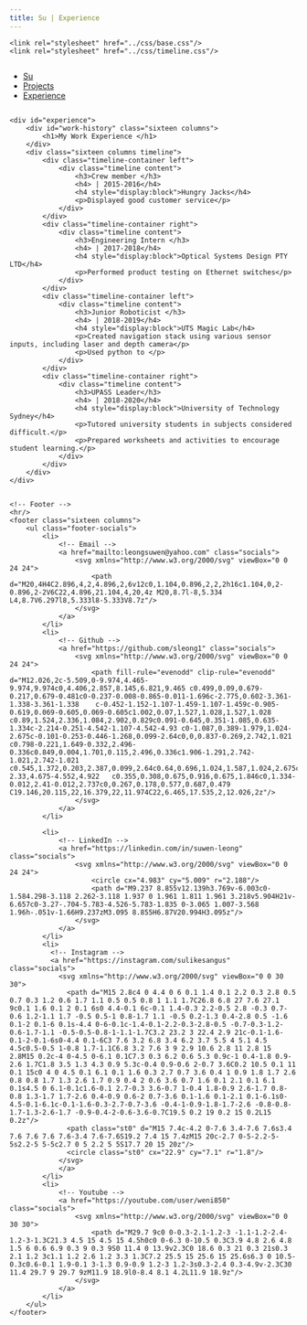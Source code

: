 ```yaml
---
title: Su | Experience
---
```


<html lang="en">
<head>
	<meta charset="utf-8">
	<title>Su | Experience</title>
	<meta name="description" content="My Work Experience"/>
	<meta name="author" content="Suwen Leong"/>
	<meta name="viewport" content="width=device-width, initial-scale=1, maximum-scale=1"/>
	

	<link rel="stylesheet" href="../css/base.css"/>
    <link rel="stylesheet" href="../css/timeline.css"/>
</head>


<body>
<div class="container">
	<div class="sixteen columns">
		<!-- Top nav bar -->
        <nav class="nav" id="mainNav">
            <div class="navbar" id="navbarResponsive">
                <ul>
                    <li><a href="../index.html">Su</a></li>
                    <li><a href="projects.html">Projects</a></li>
                    <li><a href="experience.html">Experience</a></li>
                </ul>
            </div>
        </nav>
    </div>

    <div id="experience">
        <div id="work-history" class="sixteen columns">
            <h1>My Work Experience </h1>
        </div>
        <div class="sixteen columns timeline">
            <div class="timeline-container left">
                <div class="timeline content">
                    <h3>Crew member </h3>
                    <h4> | 2015-2016</h4>
                    <h4 style="display:block">Hungry Jacks</h4>
                    <p>Displayed good customer service</p>
                </div>
            </div>
            <div class="timeline-container right">
                <div class="timeline content">
                    <h3>Engineering Intern </h3>
                    <h4> | 2017-2018</h4>
                    <h4 style="display:block">Optical Systems Design PTY LTD</h4>
                    <p>Performed product testing on Ethernet switches</p>
                </div>
            </div>
            <div class="timeline-container left">
                <div class="timeline content">
                    <h3>Junior Roboticist </h3>
                    <h4> | 2018-2019</h4>
                    <h4 style="display:block">UTS Magic Lab</h4>
                    <p>Created navigation stack using various sensor inputs, including laser and depth camera</p>
                    <p>Used python to </p>
                </div>
            </div>
            <div class="timeline-container right">
                <div class="timeline content">
                    <h3>UPASS Leader</h3>
                    <h4> | 2018-2020</h4>
                    <h4 style="display:block">University of Technology Sydney</h4>
                    <p>Tutored university students in subjects considered difficult.</p>
                    <p>Prepared worksheets and activities to encourage student learning.</p>
                </div>
            </div>
        </div>
    </div>


    <!-- Footer -->
    <hr/>
    <footer class="sixteen columns">
        <ul class="footer-socials">
            <li>
                <!-- Email -->
                <a href="mailto:leongsuwen@yahoo.com" class="socials">
                    <svg xmlns="http://www.w3.org/2000/svg" viewBox="0 0 24 24">
                        <path d="M20,4H4C2.896,4,2,4.896,2,6v12c0,1.104,0.896,2,2,2h16c1.104,0,2-0.896,2-2V6C22,4.896,21.104,4,20,4z M20,8.7l-8,5.334 L4,8.7V6.297l8,5.333l8-5.333V8.7z"/>
                    </svg>
                </a>
            </li>
            <li>
                <!-- Github -->
                <a href="https://github.com/sleong1" class="socials">
                    <svg xmlns="http://www.w3.org/2000/svg" viewBox="0 0 24 24">
                        <path fill-rule="evenodd" clip-rule="evenodd" d="M12.026,2c-5.509,0-9.974,4.465-9.974,9.974c0,4.406,2.857,8.145,6.821,9.465 c0.499,0.09,0.679-0.217,0.679-0.481c0-0.237-0.008-0.865-0.011-1.696c-2.775,0.602-3.361-1.338-3.361-1.338    c-0.452-1.152-1.107-1.459-1.107-1.459c-0.905-0.619,0.069-0.605,0.069-0.605c1.002,0.07,1.527,1.028,1.527,1.028   c0.89,1.524,2.336,1.084,2.902,0.829c0.091-0.645,0.351-1.085,0.635-1.334c-2.214-0.251-4.542-1.107-4.542-4.93 c0-1.087,0.389-1.979,1.024-2.675c-0.101-0.253-0.446-1.268,0.099-2.64c0,0,0.837-0.269,2.742,1.021    c0.798-0.221,1.649-0.332,2.496-0.336c0.849,0.004,1.701,0.115,2.496,0.336c1.906-1.291,2.742-1.021,2.742-1.021    c0.545,1.372,0.203,2.387,0.099,2.64c0.64,0.696,1.024,1.587,1.024,2.675c0,3.833-2.33,4.675-4.552,4.922   c0.355,0.308,0.675,0.916,0.675,1.846c0,1.334-0.012,2.41-0.012,2.737c0,0.267,0.178,0.577,0.687,0.479 C19.146,20.115,22,16.379,22,11.974C22,6.465,17.535,2,12.026,2z"/>
                    </svg>
                </a>
            </li>

            <li>
                <!-- LinkedIn -->
                <a href="https://linkedin.com/in/suwen-leong" class="socials">
                    <svg xmlns="http://www.w3.org/2000/svg" viewBox="0 0 24 24">
                        <circle cx="4.983" cy="5.009" r="2.188"/>
                        <path d="M9.237 8.855v12.139h3.769v-6.003c0-1.584.298-3.118 2.262-3.118 1.937 0 1.961 1.811 1.961 3.218v5.904H21v-6.657c0-3.27-.704-5.783-4.526-5.783-1.835 0-3.065 1.007-3.568 1.96h-.051v-1.66H9.237zM3.095 8.855H6.87V20.994H3.095z"/>
                    </svg>
                </a>
            </li>
            <li>
              <!-- Instagram -->
              <a href="https://instagram.com/sulikesangus" class="socials">
                <svg xmlns="http://www.w3.org/2000/svg" viewBox="0 0 30 30">
                  <path d="M15 2.8c4 0 4.4 0 6 0.1 1.4 0.1 2.2 0.3 2.8 0.5 0.7 0.3 1.2 0.6 1.7 1.1 0.5 0.5 0.8 1 1.1 1.7C26.8 6.8 27 7.6 27.1 9c0.1 1.6 0.1 2 0.1 6s0 4.4-0.1 6c-0.1 1.4-0.3 2.2-0.5 2.8 -0.3 0.7-0.6 1.2-1.1 1.7 -0.5 0.5-1 0.8-1.7 1.1 -0.5 0.2-1.3 0.4-2.8 0.5 -1.6 0.1-2 0.1-6 0.1s-4.4 0-6-0.1c-1.4-0.1-2.2-0.3-2.8-0.5 -0.7-0.3-1.2-0.6-1.7-1.1 -0.5-0.5-0.8-1-1.1-1.7C3.2 23.2 3 22.4 2.9 21c-0.1-1.6-0.1-2-0.1-6s0-4.4 0.1-6C3 7.6 3.2 6.8 3.4 6.2 3.7 5.5 4 5.1 4.5 4.5c0.5-0.5 1-0.8 1.7-1.1C6.8 3.2 7.6 3 9 2.9 10.6 2.8 11 2.8 15 2.8M15 0.2c-4 0-4.5 0-6.1 0.1C7.3 0.3 6.2 0.6 5.3 0.9c-1 0.4-1.8 0.9-2.6 1.7C1.8 3.5 1.3 4.3 0.9 5.3c-0.4 0.9-0.6 2-0.7 3.6C0.2 10.5 0.1 11 0.1 15c0 4 0 4.5 0.1 6.1 0.1 1.6 0.3 2.7 0.7 3.6 0.4 1 0.9 1.8 1.7 2.6 0.8 0.8 1.7 1.3 2.6 1.7 0.9 0.4 2 0.6 3.6 0.7 1.6 0.1 2.1 0.1 6.1 0.1s4.5 0 6.1-0.1c1.6-0.1 2.7-0.3 3.6-0.7 1-0.4 1.8-0.9 2.6-1.7 0.8-0.8 1.3-1.7 1.7-2.6 0.4-0.9 0.6-2 0.7-3.6 0.1-1.6 0.1-2.1 0.1-6.1s0-4.5-0.1-6.1c-0.1-1.6-0.3-2.7-0.7-3.6 -0.4-1-0.9-1.8-1.7-2.6 -0.8-0.8-1.7-1.3-2.6-1.7 -0.9-0.4-2-0.6-3.6-0.7C19.5 0.2 19 0.2 15 0.2L15 0.2z"/>
                  <path class="st0" d="M15 7.4c-4.2 0-7.6 3.4-7.6 7.6s3.4 7.6 7.6 7.6 7.6-3.4 7.6-7.6S19.2 7.4 15 7.4zM15 20c-2.7 0-5-2.2-5-5s2.2-5 5-5c2.7 0 5 2.2 5 5S17.7 20 15 20z"/>
                  <circle class="st0" cx="22.9" cy="7.1" r="1.8"/>
                </svg>
                </a>
            </li>
            <li>
                <!-- Youtube -->
                <a href="https://youtube.com/user/weni850" class="socials">
                    <svg xmlns="http://www.w3.org/2000/svg" viewBox="0 0 30 30">
                        <path d="M29.7 9c0 0-0.3-2.1-1.2-3 -1.1-1.2-2.4-1.2-3-1.3C21.3 4.5 15 4.5 15 4.5h0c0 0-6.3 0-10.5 0.3C3.9 4.8 2.6 4.8 1.5 6 0.6 6.9 0.3 9 0.3 9S0 11.4 0 13.9v2.3C0 18.6 0.3 21 0.3 21s0.3 2.1 1.2 3c1.1 1.2 2.6 1.2 3.3 1.3C7.2 25.5 15 25.6 15 25.6s6.3 0 10.5-0.3c0.6-0.1 1.9-0.1 3-1.3 0.9-0.9 1.2-3 1.2-3s0.3-2.4 0.3-4.9v-2.3C30 11.4 29.7 9 29.7 9zM11.9 18.9l0-8.4 8.1 4.2L11.9 18.9z"/>
                    </svg>
                </a>
            </li>
        </ul>
    </footer>
</div>
</body>
</html>
